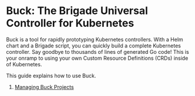 # Buck: The Brigade Universal Controller for Kubernetes

Buck is a tool for rapidly prototyping Kubernetes controllers. With a Helm chart and a Brigade script, you can quickly build a complete Kubernetes controller. Say goodbye to thousands of lines of generated Go code! This is your onramp to using your own Custom Resource Definitions (CRDs) inside of Kubernetes.

This guide explains how to use Buck.

1. [Managing Buck Projects](managing_projects.md)